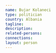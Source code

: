 ```yaml
---
name: Bujar Kolaneci
type: politician
country: Albania
tagline:
description:
related-persons:
connections:
layout: person
---
```

